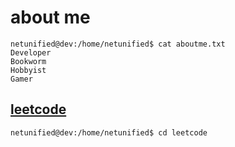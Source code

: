 # about me

```console
netunified@dev:/home/netunified$ cat aboutme.txt
Developer
Bookworm
Hobbyist
Gamer
```

## [leetcode](./leetcode/leetcode.md)

```console
netunified@dev:/home/netunified$ cd leetcode
```
